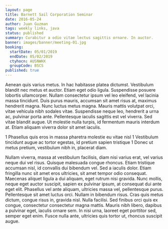 ```yaml
---
layout: page
title: Barnett Sail Corporation Seminar
date: 2016-05-24
author: Juan Guzman
tags: weekly links, java
status: published
summary: Curabitur a odio vitae lectus sagittis ornare. In auctor.
banner: images/banner/meeting-01.jpg
booking:
  startDate: 05/01/2019
  endDate: 05/02/2019
  ctyhocn: AUSNWHX
  groupCode: BSCS
published: true
---
```

Aenean quis varius metus. In hac habitasse platea dictumst. Vestibulum blandit nec metus et auctor. Etiam eget odio ligula. Suspendisse posuere lobortis ullamcorper. Nullam consectetur ipsum vel leo eleifend, vel lacinia massa tincidunt. Duis purus mauris, accumsan sit amet risus at, maximus hendrerit magna. Nunc luctus metus magna. Mauris mattis volutpat orci, vitae vehicula nibh sodales vitae. Suspendisse neque leo, hendrerit a urna ac, pulvinar porta ante. Pellentesque iaculis sagittis est vel viverra. Sed vitae blandit augue. Ut molestie nulla turpis, id fermentum mauris interdum at. Etiam aliquam viverra dolor sit amet iaculis.

1 Phasellus quis eros in massa pharetra molestie eu vitae nisl
1 Vestibulum tincidunt augue ac tortor egestas, id pretium sapien tristique
1 Donec ut metus pretium, vestibulum nibh in, placerat diam.

Nullam viverra, massa at vestibulum facilisis, diam nisi varius erat, vel varius neque dui vel risus. Quisque malesuada congue rhoncus. Etiam tristique accumsan nisl, id convallis dui bibendum vel. Sed a iaculis dolor. Etiam fringilla nunc sit amet eros ultricies, sit amet tempor odio consequat. Maecenas aliquet ligula a dui aliquam, eget rutrum nisi gravida. Nunc mollis, neque eget auctor suscipit, sapien ex pulvinar ipsum, at consequat dui ante eget elit. Phasellus vel ante aliquam, ultricies massa vel, pellentesque purus. Pellentesque sit amet luctus orci. Nullam in bibendum risus. Cras quis metus dictum, congue risus in, gravida nisl. Nulla facilisi. Sed finibus orci quis ex congue, consectetur consectetur magna mattis. Mauris nibh libero, dapibus a pulvinar eget, iaculis ornare sem. In nisi urna, laoreet eget porttitor sed, semper eget enim. Fusce nulla ante, ultricies quis tortor ut, rhoncus suscipit augue.
